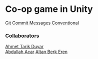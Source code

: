 # Co-op game in Unity
[Git Commit Messages Conventional](https://gist.github.com/qoomon/5dfcdf8eec66a051ecd85625518cfd13)

### Collaborators
[Ahmet Tarik Duyar](https://github.com/Atduyar)  
[Abdullah Acar](https://github.com/softwacar)
[Altan Berk Eren](https://github.com/altanberkeren)